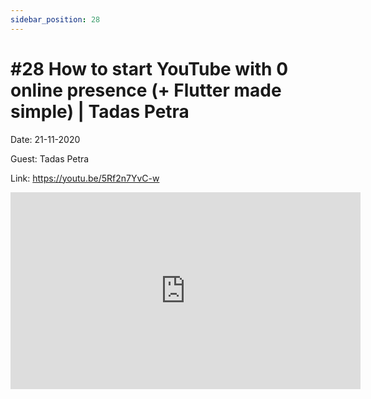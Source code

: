 ```yaml
---
sidebar_position: 28
---
```


# #28 How to start YouTube with 0 online presence (+ Flutter made simple) | Tadas Petra

Date: 21-11-2020

Guest: Tadas Petra

Link: https://youtu.be/5Rf2n7YvC-w

<iframe width="560" height="315" src="https://www.youtube.com/embed/5Rf2n7YvC-w" title="YouTube video player" frameborder="0" allow="accelerometer; autoplay; clipboard-write; encrypted-media; gyroscope; picture-in-picture; web-share" allowfullscreen></iframe>